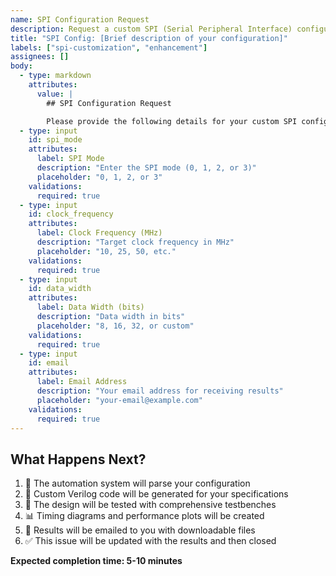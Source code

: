 ```yaml
---
name: SPI Configuration Request
description: Request a custom SPI (Serial Peripheral Interface) configuration
title: "SPI Config: [Brief description of your configuration]"
labels: ["spi-customization", "enhancement"]
assignees: []
body:
  - type: markdown
    attributes:
      value: |
        ## SPI Configuration Request

        Please provide the following details for your custom SPI configuration:
  - type: input
    id: spi_mode
    attributes:
      label: SPI Mode
      description: "Enter the SPI mode (0, 1, 2, or 3)"
      placeholder: "0, 1, 2, or 3"
    validations:
      required: true
  - type: input
    id: clock_frequency
    attributes:
      label: Clock Frequency (MHz)
      description: "Target clock frequency in MHz"
      placeholder: "10, 25, 50, etc."
    validations:
      required: true
  - type: input
    id: data_width
    attributes:
      label: Data Width (bits)
      description: "Data width in bits"
      placeholder: "8, 16, 32, or custom"
    validations:
      required: true
  - type: input
    id: email
    attributes:
      label: Email Address
      description: "Your email address for receiving results"
      placeholder: "your-email@example.com"
    validations:
      required: true
---
```


## What Happens Next?

1. 🤖 The automation system will parse your configuration
2. 🔧 Custom Verilog code will be generated for your specifications
3. 🧪 The design will be tested with comprehensive testbenches
4. 📊 Timing diagrams and performance plots will be created
5. 📧 Results will be emailed to you with downloadable files
6. ✅ This issue will be updated with the results and then closed

**Expected completion time: 5-10 minutes**
